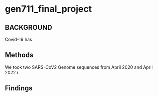 # gen711_final_project

## BACKGROUND
Covid-19 has 

## Methods 
We took two SARS-CoV2 Genome sequences from April 2020 and April 2022 i

## Findings 


